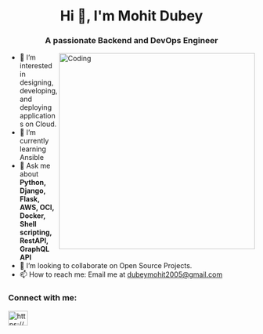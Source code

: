 <h1 align="center">Hi 👋, I'm Mohit Dubey</h1>
<h3 align="center">A passionate Backend and DevOps Engineer</h3>
<img align="right" alt="Coding" width="400"src="https://user-images.githubusercontent.com/125440375/219616451-d945dd2e-356d-44bd-a3e4-690a7210b449.png">

- 👀 I’m interested in designing, developing, and deploying applications on Cloud. 
- 🌱 I’m currently learning Ansible
- 💬 Ask me about **Python, Django, Flask, AWS, OCI, Docker, Shell scripting, RestAPI, GraphQL API**
- 💞️ I’m looking to collaborate on Open Source Projects.
- 📫 How to reach me: Email me at dubeymohit2005@gmail.com


<h3 align="left">Connect with me:</h3>
<p align="left">
<a href="https://www.linkedin.com/in/mohit-dubey" target="blank"><img align="center" src="https://raw.githubusercontent.com/rahuldkjain/github-profile-readme-generator/master/src/images/icons/Social/linked-in-alt.svg" alt="https://www.linkedin.com/in/mohit-dubey/" height="30" width="40" /></a>
</p>
